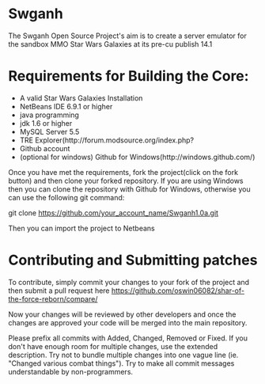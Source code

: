 Swganh
=========================
The Swganh Open Source Project's aim is to create a server emulator for the sandbox MMO Star Wars Galaxies at its pre-cu publish 14.1 



Requirements for Building the Core:
=========================
<ul>
<li>A valid Star Wars Galaxies Installation</li>
<li>NetBeans IDE 6.9.1 or higher</li>
<li>java programming</li>
<lijavascript programming</li>
<li>jdk 1.6 or higher</li>
<li>MySQL Server 5.5</li>
<li>TRE Explorer(http://forum.modsource.org/index.php?</li>
<li>Github account</li>
<li>(optional for windows) Github for Windows(http://windows.github.com/)</li>
</ul>
Once you have met the requirements, fork the project(click on the fork button) and then clone your forked repository. If you are using Windows then you can clone the repository with Github for Windows, otherwise you can use the following git command:

git clone https://github.com/your_account_name/Swganh1.0a.git

Then you can import the project to Netbeans

Contributing and Submitting patches
=========================
To contribute, simply commit your changes to your fork of the project and then submit a pull request here
https://github.com/oswin06082/shar-of-the-force-reborn/compare/

Now your changes will be reviewed by other developers and once the changes are approved your code will be merged into the main repository.

Please prefix all commits with Added, Changed, Removed or Fixed. If you don't have enough room for multiple changes, use the extended description. Try not to bundle multiple changes into one vague line (ie. "Changed various combat things"). Try to make all commit messages understandable by non-programmers.
